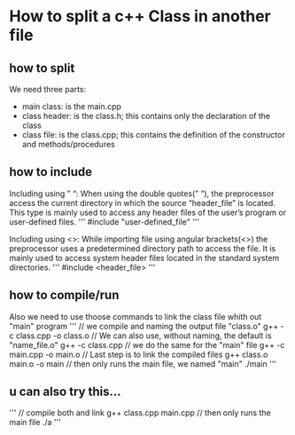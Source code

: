 # How to split a c++ Class in another file

## how to split
We need three parts:
- main class: is the main.cpp
- class header: is the class.h; this contains only the declaration
of the class
- class file: is the class.cpp; this contains the definition of
the constructor and methods/procedures

## how to include 

Including using ” “: When using the double quotes(” “), 
the preprocessor access the current directory in which the source 
“header_file” is located. This type is mainly used to access any 
header files of the user’s program or user-defined files.
'''
#include "user-defined_file"
'''

Including using <>: While importing file using angular brackets(<>)
the preprocessor uses a predetermined directory path to access 
the file. It is mainly used to access system header files located 
in the standard system directories.
'''
#include <header_file>
'''

## how to compile/run
Also we need to use thoose commands to link the class file whith
out "main" program
'''
// we compile and naming the output file "class.o"
g++ -c class.cpp -o class.o
// We can also use, without naming, the default is "name_file.o"
g++ -c class.cpp 
// we do the same for the "main" file
g++ -c main.cpp -o main.o
// Last step is to link the compiled files
g++ class.o main.o -o main
// then only runs the main file, we named "main"
./main
'''

## u can also try this...
'''
// compile both and link
g++ class.cpp main.cpp 
// then only runs the main file
./a
'''

